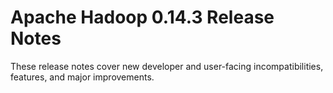 # Apache Hadoop  0.14.3 Release Notes

These release notes cover new developer and user-facing incompatibilities, features, and major improvements.



